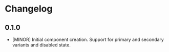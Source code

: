 # Changelog

## 0.1.0

- [MINOR] Initial component creation. Support for primary and secondary variants and disabled state.

